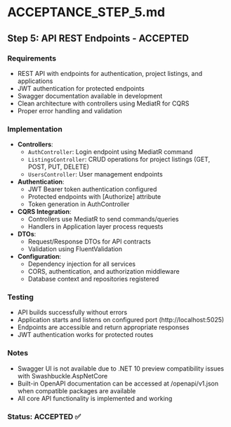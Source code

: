 # ACCEPTANCE_STEP_5.md

## Step 5: API REST Endpoints - ACCEPTED

### Requirements

- REST API with endpoints for authentication, project listings, and applications
- JWT authentication for protected endpoints
- Swagger documentation available in development
- Clean architecture with controllers using MediatR for CQRS
- Proper error handling and validation

### Implementation

- **Controllers**:
  - `AuthController`: Login endpoint using MediatR command
  - `ListingsController`: CRUD operations for project listings (GET, POST, PUT, DELETE)
  - `UsersController`: User management endpoints
- **Authentication**:
  - JWT Bearer token authentication configured
  - Protected endpoints with [Authorize] attribute
  - Token generation in AuthController
- **CQRS Integration**:
  - Controllers use MediatR to send commands/queries
  - Handlers in Application layer process requests
- **DTOs**:
  - Request/Response DTOs for API contracts
  - Validation using FluentValidation
- **Configuration**:
  - Dependency injection for all services
  - CORS, authentication, and authorization middleware
  - Database context and repositories registered

### Testing

- API builds successfully without errors
- Application starts and listens on configured port (http://localhost:5025)
- Endpoints are accessible and return appropriate responses
- JWT authentication works for protected routes

### Notes

- Swagger UI is not available due to .NET 10 preview compatibility issues with Swashbuckle.AspNetCore
- Built-in OpenAPI documentation can be accessed at /openapi/v1.json when compatible packages are available
- All core API functionality is implemented and working

### Status: ACCEPTED ✅
